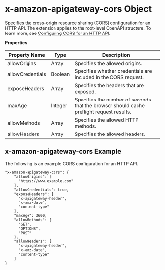 # x\-amazon\-apigateway\-cors Object<a name="api-gateway-swagger-extensions-cors-configuration"></a>

Specifies the cross\-origin resource sharing \(CORS\) configuration for an HTTP API\. The extension applies to the root\-level OpenAPI structure\. To learn more, see [Configuring CORS for an HTTP API](http-api-cors.md)\.


**Properties**  

| Property Name | Type | Description | 
| --- | --- | --- | 
| allowOrigins | Array |  Specifies the allowed origins\.  | 
| allowCredentials | Boolean |  Specifies whether credentials are included in the CORS request\.  | 
| exposeHeaders | Array |  Specifies the headers that are exposed\.   | 
| maxAge | Integer |  Specifies the number of seconds that the browser should cache preflight request results\.  | 
| allowMethods | Array |  Specifies the allowed HTTP methods\.  | 
| allowHeaders | Array |  Specifies the allowed headers\.  | 

## x\-amazon\-apigateway\-cors Example<a name="api-gateway-swagger-extensions-cors-configuration"></a>

The following is an example CORS configuration for an HTTP API\.

```
"x-amazon-apigateway-cors": {
    "allowOrigins": [
      "https://www.example.com"
    ],
    "allowCredentials": true,
    "exposeHeaders": [
      "x-apigateway-header",
      "x-amz-date",
      "content-type"
    ],
    "maxAge": 3600,
    "allowMethods": [
      "GET",
      "OPTIONS",
      "POST"
    ],
    "allowHeaders": [
      "x-apigateway-header",
      "x-amz-date",
      "content-type"
    ]
}
```